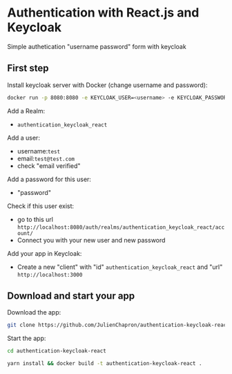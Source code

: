 # Authentication with React.js and Keycloak

Simple authetication "username password" form with keycloak

## First step

Install keycloak server with Docker (change username and password):

```bash
docker run -p 8080:8080 -e KEYCLOAK_USER=<username> -e KEYCLOAK_PASSWORD=<password> quay.io/keycloak/keycloak:18.0.0
```

Add a Realm: 
-   `authentication_keycloak_react`

Add a user:
-   username:`test`
-   email:`test@test.com`
-   check "email verified"

Add a password for this user:
-   "password"

Check if this user exist:
-   go to this url `http://localhost:8080/auth/realms/authentication_keycloak_react/account/`
-   Connect you with your new user and new password

Add your app in Keycloak:
-   Create a new "client" with "id" `authentication_keycloak_react` and "url" `http://localhost:3000`


## Download and start your app

Download the app:

```bash
git clone https://github.com/JulienChapron/authentication-keycloak-react.git
```

Start the app:

```bash
cd authentication-keycloak-react
```

```bash
yarn install && docker build -t authentication-keycloak-react .
```

